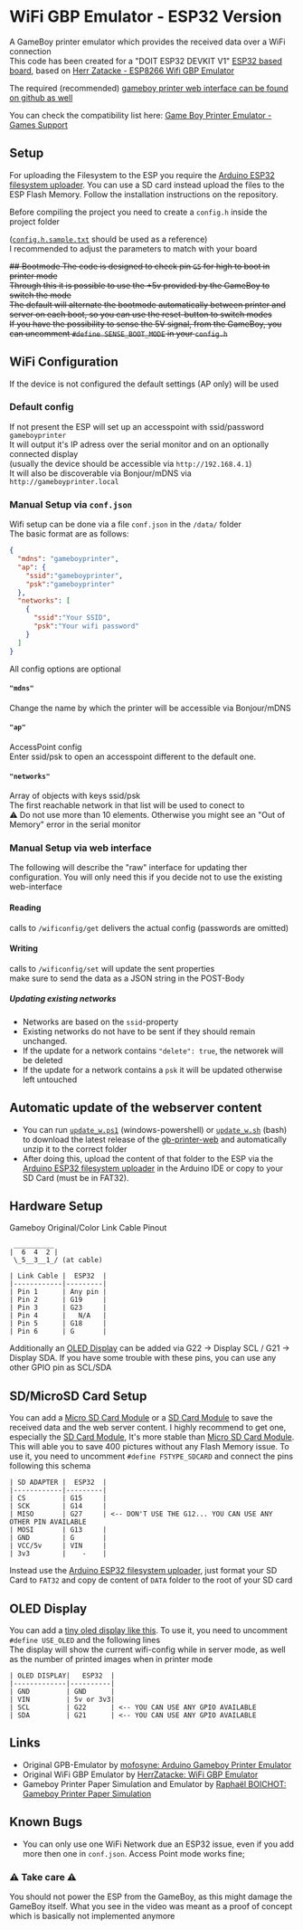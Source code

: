 # WiFi GBP Emulator - ESP32 Version
A GameBoy printer emulator which provides the received data over a WiFi connection  
This code has been created for a "DOIT ESP32 DEVKIT V1" [ESP32 based board](https://github.com/espressif/arduino-esp32/), based on [Herr Zatacke - ESP8266 Wifi GBP Emulator](https://github.com/HerrZatacke/wifi-gbp-emulator) 

The required (recommended) [gameboy printer web interface can be found on github as well](https://github.com/HerrZatacke/gb-printer-web/)  

You can check the compatibility list here: [Game Boy Printer Emulator - Games Support](https://docs.google.com/spreadsheets/d/1RQeTHemyEQnWHbKEhUy16cPxR6vA3YfeBbyx2tIXWaU/edit#gid=0) 

## Setup
For uploading the Filesystem to the ESP you require the [Arduino ESP32 filesystem uploader](https://github.com/lorol/arduino-esp32fs-plugin). You can use a SD card instead upload the files to the ESP Flash Memory. Follow the installation instructions on the repository.

Before compiling the project you need to create a `config.h` inside the project folder  

([`config.h.sample.txt`](/wifi-gbp-emulator/config.h.sample.txt) should be used as a reference)    
I recommended to adjust the parameters to match with your board 


~~## Bootmode
The code is designed to check pin `G5` for high to boot in printer mode  
Through this it is possible to use the +5v provided by the GameBoy to switch the mode  
The default will alternate the bootmode automatically between printer and server on each boot, so you can use the reset-button to switch modes  
If you have the possibility to sense the 5V signal, from the GameBoy, you can uncomment `#define SENSE_BOOT_MODE` in your `config.h`~~

## WiFi Configuration
If the device is not configured the default settings (AP only) will be used

### Default config
If not present the ESP will set up an accesspoint with ssid/password `gameboyprinter`  
It will output it's IP adress over the serial monitor and on an optionally connected display  
(usually the device should be accessible via `http://192.168.4.1`)  
It will also be discoverable via Bonjour/mDNS via `http://gameboyprinter.local`  

### Manual Setup via `conf.json`
Wifi setup can be done via a file `conf.json` in the `/data/` folder  
The basic format are as follows:
```` json
{
  "mdns": "gameboyprinter",
  "ap": {
    "ssid":"gameboyprinter",
    "psk":"gameboyprinter"
  },
  "networks": [
    {
      "ssid":"Your SSID",
      "psk":"Your wifi password"
    }
  ]
}
````

All config options are optional

#### `"mdns"`
Change the name by which the printer will be accessible via Bonjour/mDNS

#### `"ap"`
AccessPoint config  
Enter ssid/psk to open an accesspoint different to the default one.

#### `"networks"`
Array of objects with keys ssid/psk  
The first reachable network in that list will be used to conect to  
⚠ Do not use more than 10 elements. Otherwise you might see an "Out of Memory" error in the serial monitor  

### Manual Setup via web interface
The following will describe the "raw" interface for updating ther configuration. You will only need this if you decide not to use the existing web-interface

#### Reading
calls to `/wificonfig/get` delivers the actual config (passwords are omitted)

#### Writing
calls to `/wificonfig/set` will update the sent properties  
make sure to send the data as a JSON string in the POST-Body

##### Updating existing networks
* Networks are based on the `ssid`-property
* Existing networks do not have to be sent if they should remain unchanged.
* If the update for a network contains `"delete": true`, the networek will be deleted
* If the update for a network contains a `psk` it will be updated otherwise left untouched

## Automatic update of the webserver content
* You can run [`update_w.ps1`](./update_w.ps1) (windows-powershell) or [`update_w.sh`](./update_w.sh) (bash) to download the latest release of the [gb-printer-web](https://github.com/HerrZatacke/gb-printer-web/releases/) and automatically unzip it to the correct folder  
* After doing this, upload the content of that folder to the ESP via the [Arduino ESP32 filesystem uploader](https://github.com/lorol/arduino-esp32fs-plugin) in the Arduino IDE or copy to your SD Card (must be in FAT32).

## Hardware Setup
Gameboy Original/Color Link Cable Pinout
```
 __________
|  6  4  2 |
 \_5__3__1_/ (at cable)

| Link Cable |  ESP32  |
|------------|---------|
| Pin 1      | Any pin | 
| Pin 2      | G19     |
| Pin 3      | G23     |
| Pin 4      |   N/A   |
| Pin 5      | G18     |
| Pin 6      | G       |

```

Additionally an [OLED Display](https://github.com/zenaro147/wifi-gbp-emulator/#oled-display) can be added via G22 -> Display SCL / G21 -> Display SDA. If you have some trouble with these pins, you can use any other GPIO pin as SCL/SDA

## SD/MicroSD Card Setup
You can add a [Micro SD Card Module](https://pt.aliexpress.com/item/4000002592780.html) or a [SD Card Module](https://pt.aliexpress.com/item/32523666863.html) to save the received data and the web server content. I highly recommend to get one, especially the [SD Card Module](https://pt.aliexpress.com/item/32523666863.html), It's more stable than [Micro SD Card Module](https://pt.aliexpress.com/item/4000002592780.html). This will able you to save 400 pictures without any Flash Memory issue.
To use it, you need to uncomment `#define FSTYPE_SDCARD` and connect the pins following this schema
```
| SD ADAPTER |  ESP32  |
|------------|---------|
| CS         | G15     | 
| SCK        | G14     |
| MISO       | G27     | <-- DON'T USE THE G12... YOU CAN USE ANY OTHER PIN AVAILABLE
| MOSI       | G13     |
| GND        | G       |
| VCC/5v     | VIN     |
| 3v3        |    -    |

```
Instead use the [Arduino ESP32 filesystem uploader](https://github.com/lorol/arduino-esp32fs-plugin), just format your SD Card to `FAT32` and copy de content of `DATA` folder to the root of your SD card

## OLED Display
You can add a [tiny oled display like this](https://pt.aliexpress.com/item/32672229793.html). To use it, you need to uncomment `#define USE_OLED` and the following lines   
The display will show the current wifi-config while in server mode, as well as the number of printed images when in printer mode  
```
| OLED DISPLAY|   ESP32  |
|-------------|----------|
| GND         | GND      | 
| VIN         | 5v or 3v3|
| SCL         | G22      | <-- YOU CAN USE ANY GPIO AVAILABLE
| SDA         | G21      | <-- YOU CAN USE ANY GPIO AVAILABLE

```

## Links
* Original GPB-Emulator by [mofosyne: Arduino Gameboy Printer Emulator](https://github.com/mofosyne/arduino-gameboy-printer-emulator)  
* Original WiFi GBP Emulator by [HerrZatacke: WiFi GBP Emulator](https://github.com/HerrZatacke/wifi-gbp-emulator)
* Gameboy Printer Paper Simulation and Emulator by [Raphaël BOICHOT: Gameboy Printer Paper Simulation](https://github.com/Raphael-Boichot/GameboyPrinterPaperSimulation)

## Known Bugs
* You can only use one WiFi Network due an ESP32 issue, even if you add more then one in `conf.json`. Access Point mode works fine;
  
### ⚠ Take care ⚠
You should not power the ESP from the GameBoy, as this might damage the GameBoy itself. What you see in the video was meant as a proof of concept which is basically not implemented anymore  


